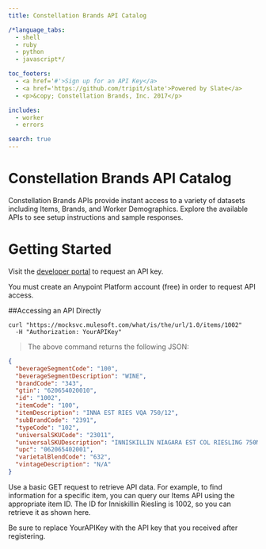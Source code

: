 ```yaml
---
title: Constellation Brands API Catalog

/*language_tabs:
  - shell
  - ruby
  - python
  - javascript*/

toc_footers:
  - <a href='#'>Sign up for an API Key</a>
  - <a href='https://github.com/tripit/slate'>Powered by Slate</a>
  - <p>&copy; Constellation Brands, Inc. 2017</p>

includes:
  - worker
  - errors

search: true
---
```


# Constellation Brands API Catalog

Constellation Brands APIs provide instant access to a variety of datasets including Items, Brands, and Worker Demographics. Explore the available APIs to see setup instructions and sample responses.

# Getting Started

Visit the [developer portal](https://anypoint.mulesoft.com/apiplatform/cbrands/#/portals) to request an API key.

<aside class="notice">
You must create an Anypoint Platform account (free) in order to request API access.
</aside>

##Accessing an API Directly

```shell
curl "https://mocksvc.mulesoft.com/what/is/the/url/1.0/items/1002"
  -H "Authorization: YourAPIKey"
```

> The above command returns the following JSON:

```json
{
  "beverageSegmentCode": "100",
  "beverageSegmentDescription": "WINE",
  "brandCode": "343",
  "gtin": "620654020010",
  "id": "1002",
  "itemCode": "100",
  "itemDescription": "INNA EST RIES VQA 750/12",
  "subBrandCode": "2391",
  "typeCode": "102",
  "universalSKUCode": "23011",
  "universalSKUDescription": "INNISKILLIN NIAGARA EST COL RIESLING 750ML",
  "upc": "062065402001",
  "varietalBlendCode": "632",
  "vintageDescription": "N/A"
}
```

Use a basic GET request to retrieve API data. For example, to find information for a specific item, you can query our Items API using the appropriate item ID. The ID for Inniskillin Riesling is 1002, so you can retrieve it as shown here.

<aside class="notice">
Be sure to replace YourAPIKey with the API key that you received after registering.
</aside>